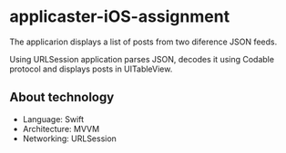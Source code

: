 # applicaster-iOS-assignment

The applicarion displays a list of posts from two diference JSON feeds.

Using URLSession application parses JSON, decodes it using Codable protocol and displays posts in UITableView.


## About technology
- Language: Swift
- Architecture: MVVM
- Networking: URLSession